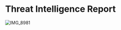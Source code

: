 # Threat Intelligence Report

![IMG_8981](https://github.com/InfoSecDion/Threat-Intel/assets/105241007/f4d89197-49bd-487c-8687-c9b303eec415)
